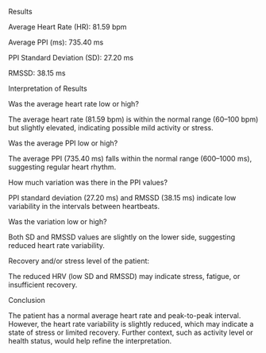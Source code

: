 Results

Average Heart Rate (HR): 81.59 bpm

Average PPI (ms): 735.40 ms

PPI Standard Deviation (SD): 27.20 ms

RMSSD: 38.15 ms

Interpretation of Results

Was the average heart rate low or high?

The average heart rate (81.59 bpm) is within the normal range (60–100 bpm) but slightly elevated, indicating possible mild activity or stress.

Was the average PPI low or high?

The average PPI (735.40 ms) falls within the normal range (600–1000 ms), suggesting regular heart rhythm.

How much variation was there in the PPI values?

PPI standard deviation (27.20 ms) and RMSSD (38.15 ms) indicate low variability in the intervals between heartbeats.

Was the variation low or high?

Both SD and RMSSD values are slightly on the lower side, suggesting reduced heart rate variability.

Recovery and/or stress level of the patient:

The reduced HRV (low SD and RMSSD) may indicate stress, fatigue, or insufficient recovery.

Conclusion

The patient has a normal average heart rate and peak-to-peak interval. However, the heart rate variability is slightly reduced, which may indicate a state of stress or limited recovery. Further context, such as activity level or health status, would help refine the interpretation.